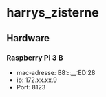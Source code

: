 # harrys_zisterne

## Hardware

### Raspberry Pi 3 B
* mac-adresse: B8:__:__:__:ED:28
* ip: 172.xx.xx.9
* Port: 8123
